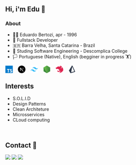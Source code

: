 ## Hi, i'm Edu 👋

### About
- 👨🏽 Eduardo Bertozi, apr - 1996
- 👷 Fullstack Developer
- 🇧🇷 Barra Velha, Santa Catarina - Brazil 
- 📘 Studing Software Engineering - Descomplica College
- 🏳 Portuguese (Native), English (begginer in progress 🏋)

<div style="display: flex; gap: 16px;">
 <img src='https://raw.githubusercontent.com/devicons/devicon/refs/heads/master/icons/typescript/typescript-original.svg' style="width: 24px;">
 <img src='https://raw.githubusercontent.com/devicons/devicon/refs/heads/master/icons/nextjs/nextjs-original.svg' style="width: 24px;">
 <img src='https://raw.githubusercontent.com/devicons/devicon/refs/heads/master/icons/tailwindcss/tailwindcss-original.svg' style="width: 24px;">
 <img src='https://raw.githubusercontent.com/devicons/devicon/refs/heads/master/icons/nodejs/nodejs-original.svg' style="width: 24px;">
 <img src='https://raw.githubusercontent.com/devicons/devicon/refs/heads/master/icons/nestjs/nestjs-original.svg' style="width: 24px;">
 <img src='https://raw.githubusercontent.com/devicons/devicon/refs/heads/master/icons/prisma/prisma-original.svg' style="width: 24px;">
</div>

## Interests
- S.O.L.I.D
- Design Patterns
- Clean Architeture
- Microsservices
- CLoud computing

<br />

## Contact 📣

<div>
 <a href="https://discord.com/channels/@me/eduardobertozi#7174" target="_blank"><img src="https://img.shields.io/badge/Discord-7289DA?style=for-the-badge&logo=discord&logoColor=white" target="_blank"></a> 
  <a href = "mailto:edu.desenvolvedorweb@gmail.com"><img src="https://img.shields.io/badge/Gmail-D14836?style=for-the-badge&logo=gmail&logoColor=white" target="_blank"></a>
  <a href="https://www.linkedin.com/in/eduardo-bertozi" target="_blank"><img src="https://img.shields.io/badge/-LinkedIn-%230077B5?style=for-the-badge&logo=linkedin&logoColor=white" target="_blank"></a>   
</div>
